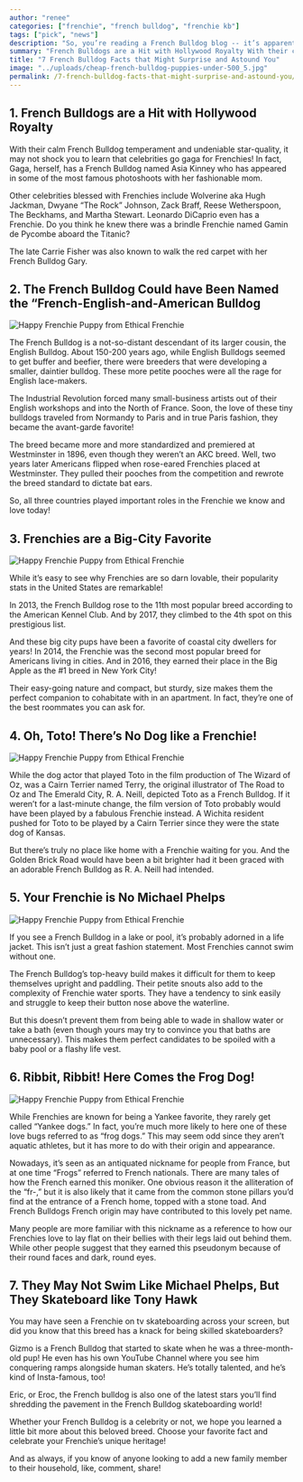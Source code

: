 ```yaml
---
author: "renee"
categories: ["frenchie", "french bulldog", "frenchie kb"]
tags: ["pick", "news"]
description: "So, you’re reading a French Bulldog blog -- it’s apparent that you probably love this breed. But, even the most informed French Bulldog enthusiasts may be surprised to learn some of these unique and awe-inspiring Frenchie facts."
summary: "French Bulldogs are a Hit with Hollywood Royalty With their calm French Bulldog temperament and undeniable star-quality, it may not shock you to learn that celebrities go gaga for Frenchies!"
title: "7 French Bulldog Facts that Might Surprise and Astound You"
image: "../uploads/cheap-french-bulldog-puppies-under-500_5.jpg"
permalink: /7-french-bulldog-facts-that-might-surprise-and-astound-you/
---
```



## 1. French Bulldogs are a Hit with Hollywood Royalty

With their calm French Bulldog temperament and undeniable star-quality, it may not shock you to learn that celebrities go gaga for Frenchies! In fact, Gaga, herself, has a French Bulldog named Asia Kinney who has appeared in some of the most famous photoshoots with her fashionable mom.

Other celebrities blessed with Frenchies include Wolverine aka Hugh Jackman, Dwyane “The Rock” Johnson, Zack Braff, Reese Wetherspoon, The Beckhams, and Martha Stewart. Leonardo DiCaprio even has a Frenchie. Do you think he knew there was a brindle Frenchie named Gamin de Pycombe aboard the Titanic?

The late Carrie Fisher was also known to walk the red carpet with her French Bulldog Gary.

## 2. The French Bulldog Could have Been Named the “French-English-and-American Bulldog

![Happy Frenchie Puppy from Ethical Frenchie](/uploads/english-bulldog-french-bulldog-puppy.jpg)

The French Bulldog is a not-so-distant descendant of its larger cousin, the English Bulldog. About 150-200 years ago, while English Bulldogs seemed to get buffer and beefier, there were breeders that were developing a smaller, daintier bulldog. These more petite pooches were all the rage for English lace-makers.

The Industrial Revolution forced many small-business artists out of their English workshops and into the North of France. Soon, the love of these tiny bulldogs traveled from Normandy to Paris and in true Paris fashion, they became the avant-garde favorite!

The breed became more and more standardized and premiered at Westminster in 1896, even though they weren’t an AKC breed. Well, two years later Americans flipped when rose-eared Frenchies placed at Westminster. They pulled their pooches from the competition and rewrote the breed standard to dictate bat ears.

So, all three countries played important roles in the Frenchie we know and love today!

## 3. Frenchies are a Big-City Favorite

![Happy Frenchie Puppy from Ethical Frenchie](/uploads/french-bulldog-meetup.jpg)

While it’s easy to see why Frenchies are so darn lovable, their popularity stats in the United States are remarkable!

In 2013, the French Bulldog rose to the 11th most popular breed according to the American Kennel Club. And by 2017, they climbed to the 4th spot on this prestigious list.

And these big city pups have been a favorite of coastal city dwellers for years! In 2014, the Frenchie was the second most popular breed for Americans living in cities. And in 2016, they earned their place in the Big Apple as the #1 breed in New York City!

Their easy-going nature and compact, but sturdy, size makes them the perfect companion to cohabitate with in an apartment. In fact, they’re one of the best roommates you can ask for.

## 4. Oh, Toto! There’s No Dog like a Frenchie!

![Happy Frenchie Puppy from Ethical Frenchie](/uploads/french-bulldog-linkedin-photo.jpg)

While the dog actor that played Toto in the film production of The Wizard of Oz, was a Cairn Terrier named Terry, the original illustrator of The Road to Oz and The Emerald City, R. A. Neill, depicted Toto as a French Bulldog. If it weren’t for a last-minute change, the film version of Toto probably would have been played by a fabulous Frenchie instead. A Wichita resident pushed for Toto to be played by a Cairn Terrier since they were the state dog of Kansas.

But there’s truly no place like home with a Frenchie waiting for you. And the Golden Brick Road would have been a bit brighter had it been graced with an adorable French Bulldog as R. A. Neill had intended.

## 5. Your Frenchie is No Michael Phelps

![Happy Frenchie Puppy from Ethical Frenchie](/uploads/french-bulldog-at-the-beach.jpg)

If you see a French Bulldog in a lake or pool, it’s probably adorned in a life jacket. This isn’t just a great fashion statement. Most Frenchies cannot swim without one.

The French Bulldog’s top-heavy build makes it difficult for them to keep themselves upright and paddling. Their petite snouts also add to the complexity of Frenchie water sports. They have a tendency to sink easily and struggle to keep their button nose above the waterline.

But this doesn’t prevent them from being able to wade in shallow water or take a bath (even though yours may try to convince you that baths are unnecessary). This makes them perfect candidates to be spoiled with a baby pool or a flashy life vest.

## 6. Ribbit, Ribbit! Here Comes the Frog Dog!

![Happy Frenchie Puppy from Ethical Frenchie](/uploads/english-bulldog-french-bulldog-puppy.jpg)

While Frenchies are known for being a Yankee favorite, they rarely get called “Yankee dogs.” In fact, you’re much more likely to here one of these love bugs referred to as “frog dogs.” This may seem odd since they aren’t aquatic athletes, but it has more to do with their origin and appearance.

Nowadays, it’s seen as an antiquated nickname for people from France, but at one time “Frogs” referred to French nationals. There are many tales of how the French earned this moniker. One obvious reason it the alliteration of the “fr-,” but it is also likely that it came from the common stone pillars you’d find at the entrance of a French home, topped with a stone toad. And French Bulldogs French origin may have contributed to this lovely pet name.

Many people are more familiar with this nickname as a reference to how our Frenchies love to lay flat on their bellies with their legs laid out behind them. While other people suggest that they earned this pseudonym because of their round faces and dark, round eyes.

## 7. They May Not Swim Like Michael Phelps, But They Skateboard like Tony Hawk

You may have seen a Frenchie on tv skateboarding across your screen, but did you know that this breed has a knack for being skilled skateboarders?

Gizmo is a French Bulldog that started to skate when he was a three-month-old pup! He even has his own YouTube Channel where you see him conquering ramps alongside human skaters. He’s totally talented, and he’s kind of Insta-famous, too!

Eric, or Eroc, the French bulldog is also one of the latest stars you’ll find shredding the pavement in the French Bulldog skateboarding world!

Whether your French Bulldog is a celebrity or not, we hope you learned a little bit more about this beloved breed. Choose your favorite fact and celebrate your Frenchie’s unique heritage!

And as always, if you know of anyone looking to add a new family member to their household, like, comment, share!